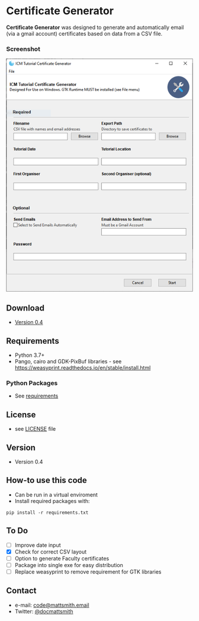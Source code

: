 Certificate Generator 
======
**Certificate Generator** was designed to generate and automatically email (via a gmail account) certificates based on data from a CSV file. 

### Screenshot
![Screenshot software](https://github.com/mattsmithuk/certificate_generator/blob/master/screenshot.png "screenshot software")

## Download
* [Version 0.4](https://github.com/mattsmithuk/certificate_generator/archive/master.zip)

## Requirements
* Python 3.7+
* Pango, cairo and GDK-PixBuf libraries - see https://weasyprint.readthedocs.io/en/stable/install.html

### Python Packages
* See [requirements](https://github.com/mattsmithuk/certificate_generator/blob/master/requirements.txt)

## License 
* see [LICENSE](https://github.com/mattsmithuk/certificate_generator/blob/master/LICENSE.md) file

## Version 
* Version 0.4

## How-to use this code
* Can be run in a virtual enviroment
* Install required packages with: 
```
pip install -r requirements.txt
```

## To Do
- [ ] Improve date input
- [x] Check for correct CSV layout
- [ ] Option to generate Faculty certificates
- [ ] Package into single exe for easy distribution
- [ ] Replace weasyprint to remove requirement for GTK libraries

## Contact
* e-mail: code@mattsmith.email
* Twitter: [@docmattsmith](https://twitter.com/docmattsmith "docmattsmith on twitter")


